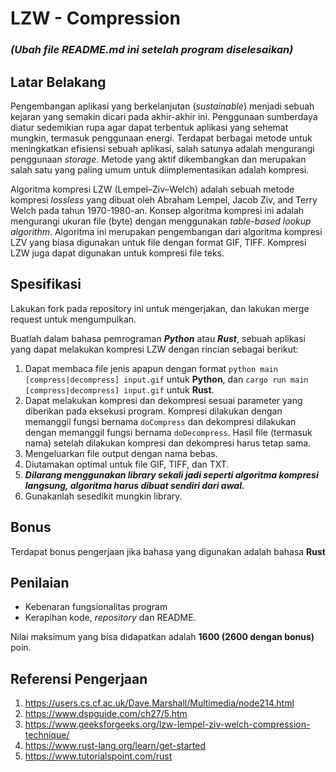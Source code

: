 # LZW - Compression
### **_(Ubah file README.md ini setelah program diselesaikan)_**

## Latar Belakang
Pengembangan aplikasi yang berkelanjutan (*sustainable*) menjadi sebuah kejaran yang semakin dicari pada akhir-akhir ini. Penggunaan sumberdaya diatur sedemikian rupa agar dapat terbentuk aplikasi yang sehemat mungkin, termasuk penggunaan energi. Terdapat berbagai metode untuk meningkatkan efisiensi sebuah aplikasi, salah satunya adalah mengurangi penggunaan *storage*. Metode yang aktif dikembangkan dan merupakan salah satu yang paling umum untuk diimplementasikan adalah kompresi.

Algoritma kompresi LZW (Lempel–Ziv–Welch) adalah sebuah metode kompresi *lossless* yang dibuat oleh Abraham Lempel, Jacob Ziv, and Terry Welch pada tahun 1970-1980-an. Konsep algoritma kompresi ini adalah mengurangi ukuran file (byte) dengan menggunakan *table-based lookup algorithm*. Algoritma ini merupakan pengembangan dari algoritma kompresi LZV yang biasa digunakan untuk file dengan format GIF, TIFF. Kompresi LZW juga dapat digunakan untuk kompresi file teks.

## Spesifikasi
Lakukan fork pada repository ini untuk mengerjakan, dan lakukan merge request untuk mengumpulkan.

Buatlah dalam bahasa pemrograman **_Python_** atau **_Rust_**, sebuah aplikasi yang dapat melakukan kompresi LZW dengan rincian sebagai berikut:

1. Dapat membaca file jenis apapun dengan format `python main [compress|decompress] input.gif` untuk **Python**, dan `cargo run main [compress|decompress] input.gif` untuk **Rust**.
2. Dapat melakukan kompresi dan dekompresi sesuai parameter yang diberikan pada eksekusi program. Kompresi dilakukan dengan memanggil fungsi bernama `doCompress` dan dekompresi dilakukan dengan memanggil fungsi bernama `doDecompress`. Hasil file (termasuk nama) setelah dilakukan kompresi dan dekompresi harus tetap sama.
3. Mengeluarkan file output dengan nama bebas.
4. Diutamakan optimal untuk file GIF, TIFF, dan TXT.
5. **_Dilarang menggunakan *library* sekali jadi seperti algoritma kompresi langsung, algoritma harus dibuat sendiri dari awal._**
6. Gunakanlah sesedikit mungkin library.

## Bonus
Terdapat bonus pengerjaan jika bahasa yang digunakan adalah bahasa **Rust**

## Penilaian

- Kebenaran fungsionalitas program
- Kerapihan kode, *repository* dan README.

Nilai maksimum yang bisa didapatkan adalah **1600 (2600 dengan bonus)** poin. <br>

## Referensi Pengerjaan
1. https://users.cs.cf.ac.uk/Dave.Marshall/Multimedia/node214.html
2. https://www.dspguide.com/ch27/5.htm
3. https://www.geeksforgeeks.org/lzw-lempel-ziv-welch-compression-technique/
4. https://www.rust-lang.org/learn/get-started
5. https://www.tutorialspoint.com/rust